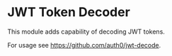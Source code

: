 # JWT Token Decoder

This module adds capability of decoding JWT tokens.

For usage see https://github.com/auth0/jwt-decode.

